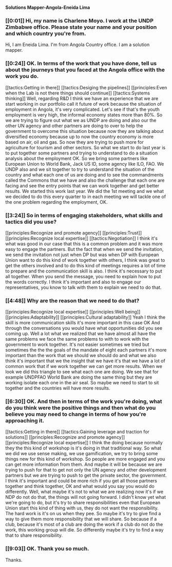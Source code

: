__Solutions Mapper\-Angola\-Eneida Lima__

### [[0:01]] Hi, my name is Charlene Moyo\. I work at the UNDP Zimbabwe office\. Please state your name and your position and which country you're from\.

Hi, I am Eneida Lima\. I'm from Angola Country office\. I am a solution mapper\.

### [[0:24]] OK\. In terms of the work that you have done, tell us about the journeys that you faced at the Angola office with the work you do\.

[[tactics:Getting in there]]
[[tactics:Desiging the pipelines]]
[[principles:Even when the Lab is not there things should continue]]
[[tactics:Systems thinking]]
Well, regarding R&D I think we have an experience that we are start working in our portfolio call it future of work because the situation of employment in Angola, it's very complicated\. Let's see if that's the youth employment is very high, the informal economy states more than 80%\. So we are trying to figure out what we as UNDP are doing and also our the other UN agency and other partners are doing to over to help the government to overcome this situation because now they are talking about diversified economy because up to now the country economy is more based on air, oil and gas\. So now they are trying to push more for agriculture for tourism and other sectors\. So what we start to do last year is to put together some partners and trying to understand to do a situation analysis about the employment OK\. So we bring some partners like European Union to World Bank, Jack US ID, some agency like ILO, FAO\. We UNDP also and we sit together to try to understand the situation of the country and what each one of us are doing and to see the commandments called the Commons that we have and also the challenge that each one are facing and see the entry points that we can work together and get better results\. We started this work last year\. We did the 1st meeting and we what we decided to do this every quarter to in each meeting we will tackle one of the one problem regarding the employment, OK\.


### [[3:24]] So in terms of engaging stakeholders, what skills and tactics did you use?

[[principles:Recognize and promote agency]]
[[principles:Trust]]
[[principles:Recognize local expertise]]
[[tactics:Negotiation]]
I think it's what was good in our case that this is a common problem and it was more easy to engage the partners\. But the fact that when we send the invitation, we send the invitation not just when DP but was when DP with European Union want to do this kind of work together with others, I think was great to get the others involved and to do this kind of meetings requires a lot of time to prepare and the communication skill is also\. I think it's necessary to put all together\. When you send the message, you need to explain how to put the words correctly\. I think it's important and also to engage our representatives, you know to talk with them to explain we need to do that\.


### [[4:48]] Why are the reason that we need to do that?

[[principles:Recognize local expertise]]
[[principles:Well being]]
[[principles:Adaptability]]
[[principles:Cultural adaptability]]
Yeah I think the skill is more communication skills it's more important in this case OK And through the conversations you would have what opportunities did you see coming up\. Well a lot what we realized that we have almost all have the same problems we face the same problems to with to work with the government to work together\. It's not easier sometimes we tried but sometimes the the the goals of the mandate of eight each partners it's more important than the work that we should we should do and what we also think it's important that we the insight that we have it's that we have a lot of common work that if we work together we can get more results\. When we look we did this triangle to see what each one are doing\. We see that for example UNDPFAO World Bank are doing the same thing but they are working isolate each one in the air seal\. So maybe we need to start to sit together and the countries will have more results\.


### [[6:30]] OK\. And then in terms of the work you're doing, what do you think were the positive things and then what do you believe you may need to change in terms of how you're approaching it\.

[[tactics:Getting in there]]
[[tactics:Gaining leverage and traction for solutions]]
[[principles:Recognize and promote agency]]
[[principles:Recognize local expertise]]
I think the doing because normally they the this kind of workshop is it's doing in that traditional way\. So what we did we use sense making, we use gamification, we try to bring some things new for this kind of workshop\. So people are more engaged and you can get more information from them\. And maybe it will be because we are trying to push for that to get not only the UN agency and other development partners but we are trying to push to get the private sector, the government\. I think it's important and could be more rich if you get all those partners together and think together, OK and what would you say you would do differently\. Well, what maybe it's not to what we are realizing now it's if we NDP do not do that, the things will not going forward\. I didn't know yet what we're going to do, but it's try to share responsibilities even that European Union start this kind of thing with us, they do not want the responsibility\. The hard work is it's on us when they pee\. So maybe it's try to give find a way to give them more responsibility that we will share\. So because if a club, because it's most of a club are doing the work if a club do not do the work, this working group will die\. So differently maybe it's try to find a way that to share responsibility\.


### [[9:03]] OK\. Thank you so much\.

Thanks\.

